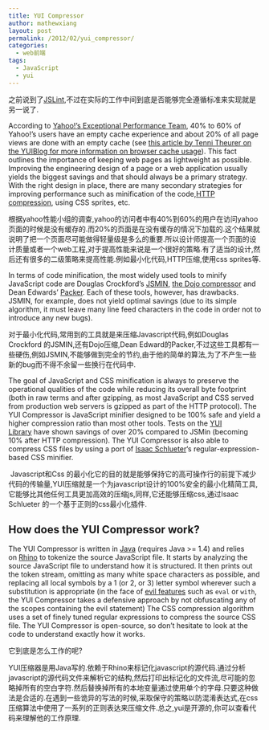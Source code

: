 ```yaml
---
title: YUI Compressor
author: mathewxiang
layout: post
permalink: /2012/02/yui_compressor/
categories:
  - web前端
tags:
  - JavaScript
  - yui
---
```

之前说到了[JSLint][1],不过在实际的工作中间到底是否能够完全遵循标准来实现就是另一说了.

According to [Yahoo!’s Exceptional Performance Team][2], 40% to 60% of Yahoo!’s users have an empty cache experience and about 20% of all page views are done with an empty cache (see [this article by Tenni Theurer on the YUIBlog for more information on browser cache usage][3]). This fact outlines the importance of keeping web pages as lightweight as possible. Improving the engineering design of a page or a web application usually yields the biggest savings and that should always be a primary strategy. With the right design in place, there are many secondary strategies for improving performance such as minification of the code,[HTTP compression][4], using CSS sprites, etc.<!--more-->

根据yahoo性能小组的调查,yahoo的访问者中有40%到60%的用户在访问yahoo页面的时候是没有缓存的.而20%的页面是在没有缓存的情况下加载的.这个结果就说明了把一个页面尽可能做得轻量级是多么的重要.所以设计师提高一个页面的设计质量或者一个web工程,对于提高性能来说是一个很好的策略.有了适当的设计,然后还有很多的二级策略来提高性能.例如最小化代码,HTTP压缩,使用css sprites等.

In terms of code minification, the most widely used tools to minify JavaScript code are Douglas Crockford’s [JSMIN][5], [the Dojo compressor][6] and Dean Edwards’ [Packer][7]. Each of these tools, however, has drawbacks. JSMIN, for example, does not yield optimal savings (due to its simple algorithm, it must leave many line feed characters in the code in order not to introduce any new bugs).

对于最小化代码,常用到的工具就是来压缩Javascript代码,例如Douglas Crockford 的JSMIN,还有Dojo压缩,Dean Edward的Packer,不过这些工具都有一些硬伤,例如JSMIN,不能够做到完全的节约,由于他的简单的算法,为了不产生一些新的bug而不得不余留一些换行在代码中.

The goal of JavaScript and CSS minification is always to preserve the operational qualities of the code while reducing its overall byte footprint (both in raw terms and after gzipping, as most JavaScript and CSS served from production web servers is gzipped as part of the HTTP protocol). The YUI Compressor is JavaScript minifier designed to be 100% safe and yield a higher compression ratio than most other tools. Tests on the [YUI Library][8] have shown savings of over 20% compared to JSMin (becoming 10% after HTTP compression). The YUI Compressor is also able to compress CSS files by using a port of [Isaac Schlueter][9]‘s regular-expression-based CSS minifier.

<div>
   Javascript和Css 的最小化它的目的就是能够保持它的高可操作行的前提下减少代码的传输量,YUI压缩就是一个为javascript设计的100%安全的最小化精简工具,它能够比其他任何工具更加高效的压缩js,同样,它还能够压缩css,通过Isaac Schlueter 的一个基于正则的css最小化插件.
</div>

<div>
  <h2 id="work">
    How does the YUI Compressor work?
  </h2>
  
  <p>
    The YUI Compressor is written in <a href="http://java.sun.com/">Java</a> (requires Java >= 1.4) and relies on <a href="http://www.mozilla.org/rhino/">Rhino</a> to tokenize the source JavaScript file. It starts by analyzing the source JavaScript file to understand how it is structured. It then prints out the token stream, omitting as many white space characters as possible, and replacing all local symbols by a 1 (or 2, or 3) letter symbol wherever such a substitution is appropriate (in the face of <a href="http://www.jslint.com/lint.html">evil features</a> such as <code>eval</code> or <code>with</code>, the YUI Compressor takes a defensive approach by not obfuscating any of the scopes containing the evil statement) The CSS compression algorithm uses a set of finely tuned regular expressions to compress the source CSS file. The YUI Compressor is open-source, so don’t hesitate to look at the code to understand exactly how it works.
  </p>
  
  <p>
    它到底是怎么工作的呢?
  </p>
  
  <p>
    YUI压缩器是用Java写的.依赖于Rhino来标记化javascript的源代码.通过分析javascript的源代码文件来解析它的结构,然后打印出标记化的文件流,尽可能的忽略掉所有的空白字符.然后替换掉所有的本地变量通过使用单个的字母.只要这种做法是合适的.在遇到一些诡异的写法的时候,采取保守的策略以防混淆表达式,在css压缩算法中使用了一系列的正则表达来压缩文件.总之,yui是开源的,你可以查看代码来理解他的工作原理.
  </p>
  
  <p>
     
  </p>
</div>

 [1]: http://www.yyxzy.org/2012/01/jsmin/
 [2]: http://developer.yahoo.com/performance/
 [3]: http://yuiblog.com/blog/2007/01/04/performance-research-part-2/
 [4]: http://en.wikipedia.org/wiki/Http_compression
 [5]: http://crockford.com/javascript/jsmin
 [6]: http://dojotoolkit.org/docs/shrinksafe
 [7]: http://dean.edwards.name/packer/
 [8]: http://developer.yahoo.com/yui/
 [9]: http://foohack.com/
